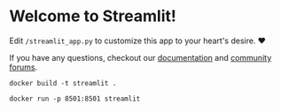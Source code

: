 # Welcome to Streamlit!

Edit `/streamlit_app.py` to customize this app to your heart's desire. :heart:

If you have any questions, checkout our [documentation](https://docs.streamlit.io) and [community
forums](https://discuss.streamlit.io).


``` 
docker build -t streamlit .
```

```
docker run -p 8501:8501 streamlit
```
